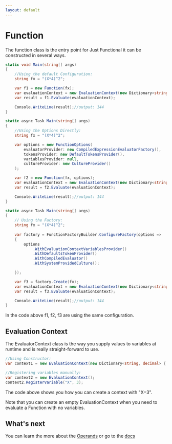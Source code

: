 ```yaml
---
layout: default
---
```


# Function

The function class is the entry point for Just Functional it can be constructed in several ways.

```C#
static void Main(string[] args)
{
    //Using the default Configuration:
    string fx = "(X*4)^2";

    var f1 = new Function(fx);
    var evaluationContext = new EvaluationContext(new Dictionary<string, decimal> { ["X"] = 3 });
    var result = f1.Evaluate(evaluationContext);

    Console.WriteLine(result);//output: 144
}
```

```C#
static async Task Main(string[] args)
{
    //Using the Options Directly:
    string fx = "(X*4)^2";

    var options = new FunctionOptions(
        evaluatorProvider: new CompiledExpressionEvaluatorFactory(),
        tokensProvider: new DefaultTokensProvider(),
        variablesProvider: null,
        cultureProvider: new CultureProvider()
    );

    var f2 = new Function(fx, options);
    var evaluationContext = new EvaluationContext(new Dictionary<string, decimal> { ["X"] = 3 });
    var result = f2.Evaluate(evaluationContext);

    Console.WriteLine(result);//output: 144
}
```

```C#
static async Task Main(string[] args)
{
    // Using the Factory:
    string fx = "(X*4)^2";
    
    var factory = FunctionFactoryBuilder.ConfigureFactory(options =>
    {
        options
            .WithEvaluationContextVariablesProvider()
            .WithDefaultsTokenProvider()
            .WithCompiledEvaluator()
            .WithSystemProvidedCulture();

    });

    var f3 = factory.Create(fx);
    var evaluationContext = new EvaluationContext(new Dictionary<string, decimal> { ["X"] = 3 });
    var result = f3.Evaluate(evaluationContext);

    Console.WriteLine(result);//output: 144
}
```

In the code above f1, f2, f3 are using the same configuration.

## Evaluation Context

The EvaluatorContext class is the way you supply values to variables at runtime and is really straight-forward to use.

```C#
//Using Constructor:
var context1 = new EvaluationContext(new Dictionary<string, decimal> { ["X"] = 3 });

//Registering variables manually:
var context2 = new EvaluationContext();
context2.RegisterVariable("X", 3);
```

The code above shows you how you can create a context with "X=3".

Note that you can create an empty EvaluationContext when you need to evaluate a Function with no variables.

## What's next

You can learn the more about the [Operands](operands.html) or go to the [docs](../)
